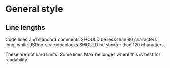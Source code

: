 # General style

## Line lengths

Code lines and standard comments SHOULD be less than 80 characters long, while JSDoc-style docblocks SHOULD be shorter than 120 characters.

These are not hard limits. Some lines MAY be longer where this is best for readability.
